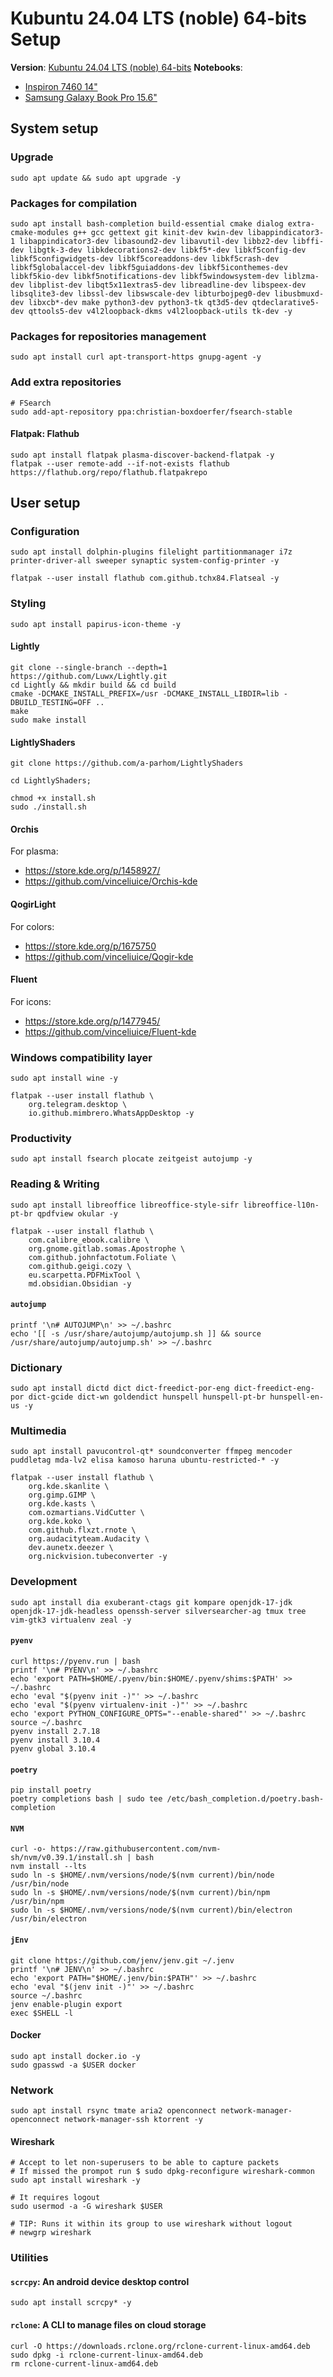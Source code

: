 # Kubuntu 24.04 LTS (noble) 64-bits Setup

**Version**: [Kubuntu 24.04 LTS (noble) 64-bits](https://cdimage.ubuntu.com/kubuntu/releases/24.04/release/kubuntu-24.04-desktop-amd64.iso)
**Notebooks**:

* [Inspiron 7460 14"](http://www.dell.com/br/p/inspiron-14-7460-laptop/pd?ref=491_title&oc=cai7460w10he1852539brpw&model_id=inspiron-14-7460-laptop)
* [Samsung Galaxy Book Pro 15.6"](https://www.samsung.com/br/computers/samsung-book/galaxy-book-pro-15inch-i7-16gb-1tb-np950xdb-ku1br/)

## System setup

### Upgrade

```shell
sudo apt update && sudo apt upgrade -y
```

### Packages for compilation

```shell
sudo apt install bash-completion build-essential cmake dialog extra-cmake-modules g++ gcc gettext git kinit-dev kwin-dev libappindicator3-1 libappindicator3-dev libasound2-dev libavutil-dev libbz2-dev libffi-dev libgtk-3-dev libkdecorations2-dev libkf5*-dev libkf5config-dev libkf5configwidgets-dev libkf5coreaddons-dev libkf5crash-dev libkf5globalaccel-dev libkf5guiaddons-dev libkf5iconthemes-dev libkf5kio-dev libkf5notifications-dev libkf5windowsystem-dev liblzma-dev libplist-dev libqt5x11extras5-dev libreadline-dev libspeex-dev libsqlite3-dev libssl-dev libswscale-dev libturbojpeg0-dev libusbmuxd-dev libxcb*-dev make python3-dev python3-tk qt3d5-dev qtdeclarative5-dev qttools5-dev v4l2loopback-dkms v4l2loopback-utils tk-dev -y
```

### Packages for repositories management

```shell
sudo apt install curl apt-transport-https gnupg-agent -y
```

### Add extra repositories

```
# FSearch
sudo add-apt-repository ppa:christian-boxdoerfer/fsearch-stable
```

#### Flatpak: Flathub

```shell
sudo apt install flatpak plasma-discover-backend-flatpak -y
flatpak --user remote-add --if-not-exists flathub https://flathub.org/repo/flathub.flatpakrepo
```

## User setup

### Configuration

```shell
sudo apt install dolphin-plugins filelight partitionmanager i7z printer-driver-all sweeper synaptic system-config-printer -y
```

```shell
flatpak --user install flathub com.github.tchx84.Flatseal -y
```

### Styling

```shell
sudo apt install papirus-icon-theme -y
```

#### Lightly

```shell
git clone --single-branch --depth=1 https://github.com/Luwx/Lightly.git
cd Lightly && mkdir build && cd build
cmake -DCMAKE_INSTALL_PREFIX=/usr -DCMAKE_INSTALL_LIBDIR=lib -DBUILD_TESTING=OFF ..
make
sudo make install
```

#### LightlyShaders

```shell
git clone https://github.com/a-parhom/LightlyShaders

cd LightlyShaders;

chmod +x install.sh
sudo ./install.sh
```

#### Orchis

For plasma:
- https://store.kde.org/p/1458927/
- https://github.com/vinceliuice/Orchis-kde

####  QogirLight

For colors:
- https://store.kde.org/p/1675750
- https://github.com/vinceliuice/Qogir-kde

#### Fluent

For icons:
- https://store.kde.org/p/1477945/
- https://github.com/vinceliuice/Fluent-kde

### Windows compatibility layer

```shell
sudo apt install wine -y
```

```shell
flatpak --user install flathub \
    org.telegram.desktop \
    io.github.mimbrero.WhatsAppDesktop -y
```

### Productivity

```shell
sudo apt install fsearch plocate zeitgeist autojump -y
```

### Reading & Writing

```shell
sudo apt install libreoffice libreoffice-style-sifr libreoffice-l10n-pt-br qpdfview okular -y
```

```shell
flatpak --user install flathub \
    com.calibre_ebook.calibre \
    org.gnome.gitlab.somas.Apostrophe \
    com.github.johnfactotum.Foliate \
    com.github.geigi.cozy \
    eu.scarpetta.PDFMixTool \
    md.obsidian.Obsidian -y
```

#### `autojump`

```shell
printf '\n# AUTOJUMP\n' >> ~/.bashrc
echo '[[ -s /usr/share/autojump/autojump.sh ]] && source /usr/share/autojump/autojump.sh' >> ~/.bashrc
```

### Dictionary

```shell
sudo apt install dictd dict dict-freedict-por-eng dict-freedict-eng-por dict-gcide dict-wn goldendict hunspell hunspell-pt-br hunspell-en-us -y
```

### Multimedia

```shell
sudo apt install pavucontrol-qt* soundconverter ffmpeg mencoder puddletag mda-lv2 elisa kamoso haruna ubuntu-restricted-* -y
```

```shell
flatpak --user install flathub \
    org.kde.skanlite \
    org.gimp.GIMP \
    org.kde.kasts \
    com.ozmartians.VidCutter \
    org.kde.koko \
    com.github.flxzt.rnote \
    org.audacityteam.Audacity \
    dev.aunetx.deezer \
    org.nickvision.tubeconverter -y
```

### Development

```shell
sudo apt install dia exuberant-ctags git kompare openjdk-17-jdk openjdk-17-jdk-headless openssh-server silversearcher-ag tmux tree vim-gtk3 virtualenv zeal -y
```

#### `pyenv`

```shell
curl https://pyenv.run | bash
printf '\n# PYENV\n' >> ~/.bashrc
echo 'export PATH=$HOME/.pyenv/bin:$HOME/.pyenv/shims:$PATH' >> ~/.bashrc
echo 'eval "$(pyenv init -)"' >> ~/.bashrc
echo 'eval "$(pyenv virtualenv-init -)"' >> ~/.bashrc
echo 'export PYTHON_CONFIGURE_OPTS="--enable-shared"' >> ~/.bashrc
source ~/.bashrc
pyenv install 2.7.18
pyenv install 3.10.4
pyenv global 3.10.4
```

#### `poetry`

```shell
pip install poetry
poetry completions bash | sudo tee /etc/bash_completion.d/poetry.bash-completion
```

#### `NVM`

```shell
curl -o- https://raw.githubusercontent.com/nvm-sh/nvm/v0.39.1/install.sh | bash
nvm install --lts
sudo ln -s $HOME/.nvm/versions/node/$(nvm current)/bin/node /usr/bin/node
sudo ln -s $HOME/.nvm/versions/node/$(nvm current)/bin/npm /usr/bin/npm
sudo ln -s $HOME/.nvm/versions/node/$(nvm current)/bin/electron /usr/bin/electron
```

#### `jEnv`

```shell
git clone https://github.com/jenv/jenv.git ~/.jenv
printf '\n# JENV\n' >> ~/.bashrc
echo 'export PATH="$HOME/.jenv/bin:$PATH"' >> ~/.bashrc
echo 'eval "$(jenv init -)"' >> ~/.bashrc
source ~/.bashrc
jenv enable-plugin export
exec $SHELL -l
```

#### Docker

```shell
sudo apt install docker.io -y
sudo gpasswd -a $USER docker
```

### Network

```shell
sudo apt install rsync tmate aria2 openconnect network-manager-openconnect network-manager-ssh ktorrent -y
```

#### Wireshark

```shell
# Accept to let non-superusers to be able to capture packets
# If missed the prompot run $ sudo dpkg-reconfigure wireshark-common
sudo apt install wireshark -y

# It requires logout
sudo usermod -a -G wireshark $USER

# TIP: Runs it within its group to use wireshark without logout
# newgrp wireshark
```

### Utilities

#### `scrcpy`: An android device desktop control

```shell
sudo apt install scrcpy* -y
```

#### `rclone`:  A CLI to manage files on cloud storage

```shell
curl -O https://downloads.rclone.org/rclone-current-linux-amd64.deb
sudo dpkg -i rclone-current-linux-amd64.deb
rm rclone-current-linux-amd64.deb
```
